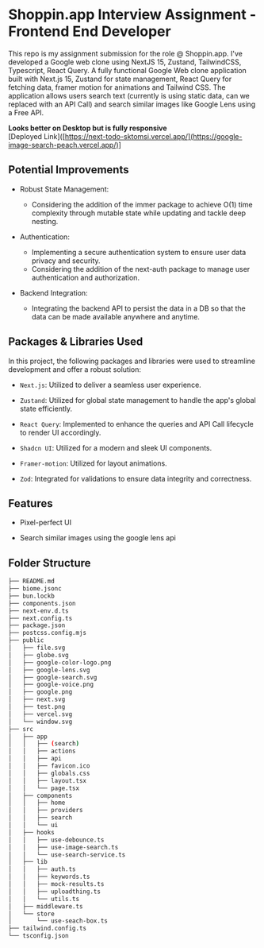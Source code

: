 
# Shoppin.app Interview Assignment - Frontend End Developer

  

This repo is my assignment submission for the role @ Shoppin.app. I've developed a Google web clone using NextJS 15, Zustand, TailwindCSS, Typescript, React Query. A fully functional Google Web clone application built with Next.js 15, Zustand for state management, React Query for fetching data, framer motion for animations and Tailwind CSS. The application allows users search text (currently is using static data, can we replaced with an API Call) and search similar images like Google Lens using a Free API.

**Looks better on Desktop but is fully responsive**
<br>
[Deployed Link]([https://next-todo-sktomsi.vercel.app/](https://google-image-search-peach.vercel.app/)]

## Potential Improvements

- Robust State Management:
	- Considering the addition of the immer package to achieve O(1) time complexity through mutable state while updating and tackle deep nesting.

- Authentication:
	- Implementing a secure authentication system to ensure user data privacy and security.
	- Considering the addition of the next-auth package to manage user authentication and authorization.

  

- Backend Integration:
	- Integrating the backend API to persist the data in a DB so that the data can be made available anywhere and anytime.


## Packages & Libraries Used

In this project, the following packages and libraries were used to streamline development and offer a robust solution:

  

-  `Next.js`: Utilized to deliver a seamless user experience.

-  `Zustand`: Utilized for global state management to handle the app's global state efficiently.

-  `React Query`: Implemented to enhance the queries and API Call lifecycle to render UI accordingly.

-  `Shadcn UI`: Utilized for a modern and sleek UI components.

-  `Framer-motion`: Utilized for layout animations.

-  `Zod`: Integrated for validations to ensure data integrity and correctness.

  

## Features

  

- Pixel-perfect UI

- Search similar images using the google lens api


## Folder Structure
```bash
├── README.md
├── biome.jsonc
├── bun.lockb
├── components.json
├── next-env.d.ts
├── next.config.ts
├── package.json
├── postcss.config.mjs
├── public
│   ├── file.svg
│   ├── globe.svg
│   ├── google-color-logo.png
│   ├── google-lens.svg
│   ├── google-search.svg
│   ├── google-voice.png
│   ├── google.png
│   ├── next.svg
│   ├── test.png
│   ├── vercel.svg
│   └── window.svg
├── src
│   ├── app
│   │   ├── (search)
│   │   ├── actions
│   │   ├── api
│   │   ├── favicon.ico
│   │   ├── globals.css
│   │   ├── layout.tsx
│   │   └── page.tsx
│   ├── components
│   │   ├── home
│   │   ├── providers
│   │   ├── search
│   │   └── ui
│   ├── hooks
│   │   ├── use-debounce.ts
│   │   ├── use-image-search.ts
│   │   └── use-search-service.ts
│   ├── lib
│   │   ├── auth.ts
│   │   ├── keywords.ts
│   │   ├── mock-results.ts
│   │   ├── uploadthing.ts
│   │   └── utils.ts
│   ├── middleware.ts
│   └── store
│       └── use-seach-box.ts
├── tailwind.config.ts
└── tsconfig.json
```

